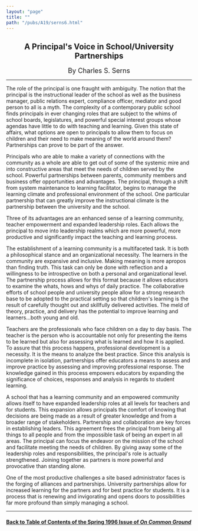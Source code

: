 ```yaml
---
layout: "page"
title: ""
path: "/pubs/A19/serns6.html"
---
```

<main>
<center><h2>
A Principal's Voice in School/University Partnerships</h2>
<font size="+1">By Charles S. Serns</font>
</center><hr/>
The role of the principal is one fraught with ambiguity. The notion  that
the principal is the instructional leader of the school as well as  the
business manager, public relations expert, compliance officer,  mediator
and good person to all is a myth. The complexity of a  contemporary public
school finds principals in ever changing roles  that are subject to the
whims of school boards, legislatures, and  powerful special interest
groups whose agendas have little to do with  teaching and learning. Given
this state of affairs, what options are  open to principals to allow them
to focus on children and their need  to make meaning of the world around
them? Partnerships can prove  to be part of the answer.
<p>
Principals who are able to make a variety of connections with the
community as a whole are able to get out of some of the systemic  mire and
into constructive areas that meet the needs of children  served by the
school. Powerful partnerships between parents,  community members and
business offer opportunities and  advantages. The principal, through a
shift from system maintenance  to learning facilitator, begins to manage
the learning climate and  professional environment of the school. One
particular partnership  that can greatly improve the instructional climate
is the partnership  between the university and the school.
</p><p>
Three of its advantages are an enhanced sense of a learning  community,
teacher empowerment and expanded leadership roles.  Each allows the
principal to move into leadership realms which are  more powerful, more
productive and significantly impact the  teaching and learning process.
</p><p>
The establishment of a learning community is a multifaceted task. It  is
both a philosophical stance and an organizational necessity. The  learners
in the community are expansive and inclusive. Making  meaning is more
apropos than finding truth. This task can only be  done with reflection
and a willingness to be introspective on both a  personal and
organizational level. The partnership process allows for  this format
because it allows educators to examine the whats, hows  and whys of daily
practice. The collaborative efforts of school people  and university
people allow for a strong research base to be adopted  to the practical
setting so that children's learning is the result of  carefully thought
out and skillfully delivered activities. The meld of  theory, practice,
and delivery has the potential to improve learning  and learners...both
young and old.
</p><p>
Teachers are the professionals who face children on a day to day  basis.
The teacher is the person who is accountable not only for  presenting the
items to be learned but also for assessing what is  learned and how it is
applied. To assure that this process happens,  professional development is
a necessity. It is the means to analyze  the best practice. Since this
analysis is incomplete in isolation,  partnerships offer educators a means
to assess and improve practice  by assessing and improving professional
response. The knowledge  gained in this process empowers educators by
expanding the  significance of choices, responses and analysis in regards
to student  learning.
</p><p>
A school that has a learning community and an empowered  community allows
itself to have expanded leadership roles at all  levels for teachers and
for students. This expansion allows principals  the comfort of knowing
that decisions are being made as a result of  greater knowledge and from a
broader range of stakeholders.  Partnership and collaboration are key
forces in establishing leaders.  This agreement frees the principal from
being all things to all people  and from the impossible task of being an
expert in all areas. The  principal can focus the endeavor on the mission
of the school and  facilitate meeting the needs of children. By giving
away some of the  leadership roles and responsibilities, the principal's
role is actually  strengthened. Joining together as partners is more
powerful and  provocative than standing alone.
</p><p>
One of the most productive challenges a site based administrator  faces is
the forging of alliances and partnerships. University  partnerships allow
for increased learning for the partners and for  best practice for
students. It is a process that is renewing and  invigorating and opens
doors to possibilities far more profound than  simply managing a school.
</p><hr/>
<h4><a href="/pubs/A19/">Back to
Table of Contents of the Spring  1996 Issue of <i>On Common
Ground</i></a>
</h4>
</main>
